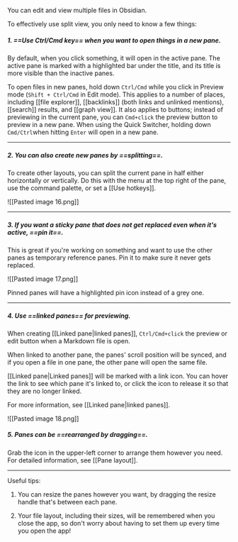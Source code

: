 You can edit and view multiple files in Obsidian.

To effectively use split view, you only need to know a few things:

##### 1. ==Use Ctrl/Cmd key== when you want to open things in a new pane.

By default, when you click something, it will open in the active pane. The active pane is marked with a highlighted bar under the title, and its title is more visible than the inactive panes.

To open files in new panes, hold down `Ctrl/Cmd` while you click in Preview mode (`Shift + Ctrl/Cmd` in Edit mode). This applies to a number of places, including [[file explorer]], [[backlinks]] (both links and unlinked mentions), [[search]] results, and [[graph view]]. It also applies to buttons; instead of previewing in the current pane, you can `Cmd+click` the preview button to preview in a new pane. When using the Quick Switcher, holding down `Cmd/Ctrl`when hitting `Enter` will open in a new pane. 

---

##### 2. You can also create new panes by ==splitting==.

To create other layouts, you can split the current pane in half either horizontally or vertically. Do this with the menu at the top right of the pane, use the command palette, or set a [[Use hotkeys]].

![[Pasted image 16.png]]

---

##### 3. If you want a sticky pane that does not get replaced even when it's active, ==pin it==.

This is great if you're working on something and want to use the other panes as temporary reference panes. Pin it to make sure it never gets replaced.

![[Pasted image 17.png]]

Pinned panes will have a highlighted pin icon instead of a grey one.

---

##### 4. Use ==linked panes== for previewing.

When creating [[Linked pane|linked panes]], `Ctrl/Cmd+click` the preview or edit button when a Markdown file is open.

When linked to another pane, the panes' scroll position will be synced, and if you open a file in one pane, the other pane will open the same file.

[[Linked pane|Linked panes]] will be marked with a link icon. You can hover the link to see which pane it's linked to, or click the icon to release it so that they are no longer linked.

For more information, see [[Linked pane|linked panes]].

![[Pasted image 18.png]]

##### 5. Panes can be ==rearranged by dragging==.

Grab the icon in the upper-left corner to arrange them however you need. For detailed information, see [[Pane layout]].

---

Useful tips:

1. You can resize the panes however you want, by dragging the resize handle that's between each pane.

2. Your file layout, including their sizes, will be remembered when you close the app, so don't worry about having to set them up every time you open the app!

